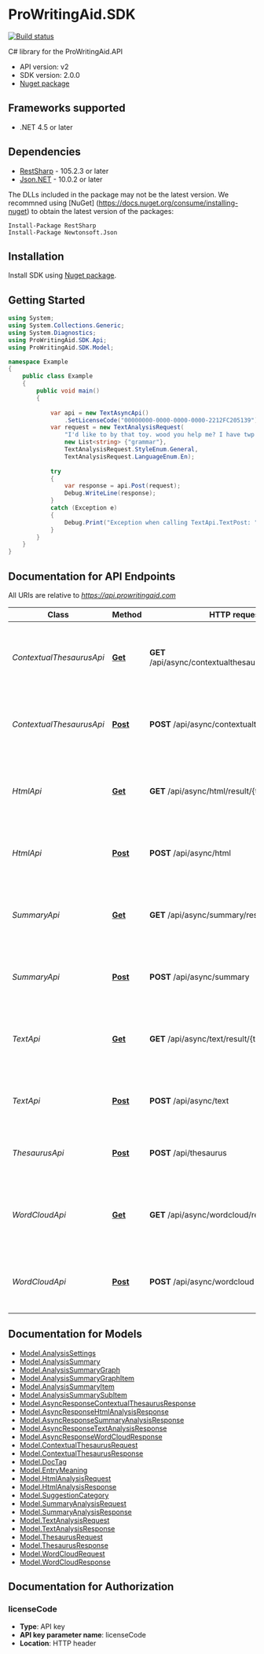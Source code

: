 # ProWritingAid.SDK

[![Build status](https://ci.appveyor.com/api/projects/status/uw618e4sbv978jwg?svg=true)](https://ci.appveyor.com/project/prowriting/prowritingaid-csharp)

C# library for the ProWritingAid.API

- API version: v2
- SDK version: 2.0.0
- [Nuget package](https://www.nuget.org/packages/ProWritingAid.SDK/)

## Frameworks supported
- .NET 4.5 or later

## Dependencies
- [RestSharp](https://www.nuget.org/packages/RestSharp) - 105.2.3 or later
- [Json.NET](https://www.nuget.org/packages/Newtonsoft.Json/) - 10.0.2 or later

The DLLs included in the package may not be the latest version. We recommned using [NuGet] (https://docs.nuget.org/consume/installing-nuget) to obtain the latest version of the packages:
```
Install-Package RestSharp
Install-Package Newtonsoft.Json
```

## Installation
Install SDK using [Nuget package](https://www.nuget.org/packages/ProWritingAid.SDK/).

## Getting Started

```csharp
using System;
using System.Collections.Generic;
using System.Diagnostics;
using ProWritingAid.SDK.Api;
using ProWritingAid.SDK.Model;

namespace Example
{
    public class Example
    {
        public void main()
        {
                
            var api = new TextAsyncApi()
                .SetLicenseCode("00000000-0000-0000-0000-2212FC205139");
            var request = new TextAnalysisRequest(
                "I'd like to by that toy. wood you help me? I have twp more brothers.",
                new List<string> {"grammar"},
                TextAnalysisRequest.StyleEnum.General,
                TextAnalysisRequest.LanguageEnum.En); 
    
            try
            {
                var response = api.Post(request);
                Debug.WriteLine(response);
            }
            catch (Exception e)
            {
                Debug.Print("Exception when calling TextApi.TextPost: " + e.Message );
            }
        }
    }
}
```

<a name="documentation-for-api-endpoints"></a>
## Documentation for API Endpoints

All URIs are relative to *https://api.prowritingaid.com*

Class | Method | HTTP request | Description
------------ | ------------- | ------------- | -------------
*ContextualThesaurusApi* | [**Get**](docs/ContextualThesaurusApi.md#get) | **GET** /api/async/contextualthesaurus/result/{taskId} | Tries to get the result of a request using the task id of the request-
*ContextualThesaurusApi* | [**Post**](docs/ContextualThesaurusApi.md#post) | **POST** /api/async/contextualthesaurus | Analyses text and returns contextual thesaurus entries-
*HtmlApi* | [**Get**](docs/HtmlApi.md#get) | **GET** /api/async/html/result/{taskId} | Tries to get the result of a request using the task id of the request-
*HtmlApi* | [**Post**](docs/HtmlApi.md#post) | **POST** /api/async/html | Analyses HTML and adds suggestion tags to it-
*SummaryApi* | [**Get**](docs/SummaryApi.md#get) | **GET** /api/async/summary/result/{taskId} | Tries to get the result of a request using the task id of the request-
*SummaryApi* | [**Post**](docs/SummaryApi.md#post) | **POST** /api/async/summary | Gets the summary analysis of a document-
*TextApi* | [**Get**](docs/TextApi.md#get) | **GET** /api/async/text/result/{taskId} | Tries to get the result of a request using the task id of the request-
*TextApi* | [**Post**](docs/TextApi.md#post) | **POST** /api/async/text | Analyses html and adds suggestions tags to it-
*ThesaurusApi* | [**Post**](docs/ThesaurusApi.md#post) | **POST** /api/thesaurus | Returns the thesaurus entries for a specific word-
*WordCloudApi* | [**Get**](docs/WordCloudApi.md#get) | **GET** /api/async/wordcloud/result/{taskId} | Tries to get the result of a request using the task id of the request-
*WordCloudApi* | [**Post**](docs/WordCloudApi.md#post) | **POST** /api/async/wordcloud | Analyses text and returns a word cloud (as an image)-


<a name="documentation-for-models"></a>
## Documentation for Models

 - [Model.AnalysisSettings](docs/AnalysisSettings.md)
 - [Model.AnalysisSummary](docs/AnalysisSummary.md)
 - [Model.AnalysisSummaryGraph](docs/AnalysisSummaryGraph.md)
 - [Model.AnalysisSummaryGraphItem](docs/AnalysisSummaryGraphItem.md)
 - [Model.AnalysisSummaryItem](docs/AnalysisSummaryItem.md)
 - [Model.AnalysisSummarySubItem](docs/AnalysisSummarySubItem.md)
 - [Model.AsyncResponseContextualThesaurusResponse](docs/AsyncResponseContextualThesaurusResponse.md)
 - [Model.AsyncResponseHtmlAnalysisResponse](docs/AsyncResponseHtmlAnalysisResponse.md)
 - [Model.AsyncResponseSummaryAnalysisResponse](docs/AsyncResponseSummaryAnalysisResponse.md)
 - [Model.AsyncResponseTextAnalysisResponse](docs/AsyncResponseTextAnalysisResponse.md)
 - [Model.AsyncResponseWordCloudResponse](docs/AsyncResponseWordCloudResponse.md)
 - [Model.ContextualThesaurusRequest](docs/ContextualThesaurusRequest.md)
 - [Model.ContextualThesaurusResponse](docs/ContextualThesaurusResponse.md)
 - [Model.DocTag](docs/DocTag.md)
 - [Model.EntryMeaning](docs/EntryMeaning.md)
 - [Model.HtmlAnalysisRequest](docs/HtmlAnalysisRequest.md)
 - [Model.HtmlAnalysisResponse](docs/HtmlAnalysisResponse.md)
 - [Model.SuggestionCategory](docs/SuggestionCategory.md)
 - [Model.SummaryAnalysisRequest](docs/SummaryAnalysisRequest.md)
 - [Model.SummaryAnalysisResponse](docs/SummaryAnalysisResponse.md)
 - [Model.TextAnalysisRequest](docs/TextAnalysisRequest.md)
 - [Model.TextAnalysisResponse](docs/TextAnalysisResponse.md)
 - [Model.ThesaurusRequest](docs/ThesaurusRequest.md)
 - [Model.ThesaurusResponse](docs/ThesaurusResponse.md)
 - [Model.WordCloudRequest](docs/WordCloudRequest.md)
 - [Model.WordCloudResponse](docs/WordCloudResponse.md)


<a name="documentation-for-authorization"></a>
## Documentation for Authorization

<a name="licenseCode"></a>
### licenseCode

- **Type**: API key
- **API key parameter name**: licenseCode
- **Location**: HTTP header
